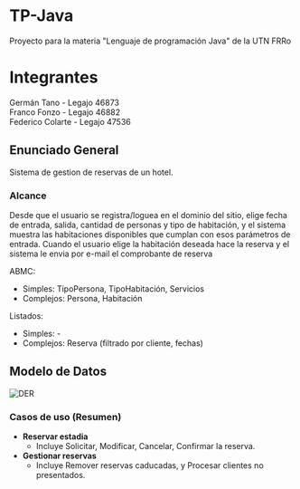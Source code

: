 # TP-Java
Proyecto para la materia "Lenguaje de programación Java" de la UTN FRRo

# Integrantes
Germán Tano - Legajo 46873  
Franco Fonzo - Legajo 46882  
Federico Colarte - Legajo 47536

## **Enunciado General**

Sistema de gestion de reservas de un hotel. 

### **Alcance**
Desde que el usuario se registra/loguea en el dominio del sitio, elige fecha de entrada, salida, cantidad de personas y tipo de habitación, y el sistema muestra las habitaciones disponibles que cumplan con esos parámetros de entrada. Cuando el usuario elige la habitación deseada hace la reserva y el sistema le envia por e-mail el comprobante de reserva

ABMC:
- Simples: TipoPersona, TipoHabitación, Servicios
- Complejos: Persona, Habitación

Listados:
- Simples: -
- Complejos: Reserva (filtrado por cliente, fechas)

## **Modelo de Datos**

![DER](https://user-images.githubusercontent.com/81445495/163873399-778d6c68-e9dc-41ae-b47e-c30e8c0df364.jpg)

### Casos de uso (Resumen)
- **Reservar estadia**
  - Incluye Solicitar, Modificar, Cancelar, Confirmar la reserva.
- **Gestionar reservas**
  - Incluye Remover reservas caducadas, y Procesar clientes no presentados.
